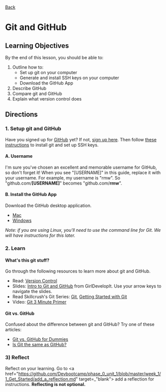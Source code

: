 [Back](README.md)

# Git and GitHub 

## Learning Objectives
By the end of this lesson, you should be able to:

1.  Outline how to:
    * Set up git on your computer
    * Generate and install SSH keys on your computer
    * Download the GitHub App
2. Describe GitHub
3. Compare git and GitHub
4. Explain what version control does


## Directions

### 1. Setup git and GitHub

Have you signed up for <a href="http://www.github.com" target="_blank">GitHub</a> yet? If not, <a href="http://www.github.com" target="_blank">sign up here</a>. Then follow <a href="https://help.github.com/articles/set-up-git" target="_blank"> these instructions</a> to install git and set up SSH keys. 

#### A. Username

I'm sure you've chosen an excellent and memorable username for GitHub, so don't forget it! When you see "[USERNAME]" in this guide, replace it with your username. For example, my username is "rmw".  So "github.com/**[USERNAME]**" becomes "github.com/**rmw**".


#### B. Install the GitHub App

Download the GitHub desktop application.

- <a href="http://mac.github.com/" target="_blank">Mac</a>
- <a href="http://windows.github.com/" target="_blank">Windows</a>

*Note: if you are using Linux, you'll need to use the command line for Git. We will have instructions for this later.*

### 2. Learn

#### What's this git stuff?

Go through the following resources to learn more about git and GitHub.

* Read: <a href="http://skillcrush.com/2013/02/11/version-control/" target="_blank">Version Control</a>
* Slides: <a href="http://girldevelopit.com/assets/github/index.html#/" target="_blank">Intro to Git and GitHub</a> from GirlDevelopIt.  Use your arrow keys to navigate the slides.
* Read Skillcrush's Git Series: <a href="http://skillcrush.com/2013/02/18/git/" target="_blank">Git</a>, <a href="http://skillcrush.com/2013/02/20/get-started-working-with-git/" target="_blank">Getting Started with Git</a>
* Video: <a href="http://www.youtube.com/watch?v=_Jmkvv_nKTE" target="_blank">Git 3 Minute Primer</a>

#### Git vs. GitHub

Confused about the difference between git and GitHub? Try one of these articles:

* <a href="http://stephaniehoh.github.io/blog/2013/10/07/git-vs-github-for-dummies/" target="_blank">Git vs. GitHub for Dummies</a>
* <a href="http://www.jahya.net/blog/?2013-05-git-vs-github" target="_blank">Is Git the same as GitHub?</a>

### 3) Reflect
Reflect on your learning. Go to <a href="https://github.com/Devbootcamp/phase_0_unit_1/blob/master/week_1/1_Get_Started/add_a_reflection.md" target=_"blank"> add a reflection</a> for instructions. **Reflecting is not optional.**